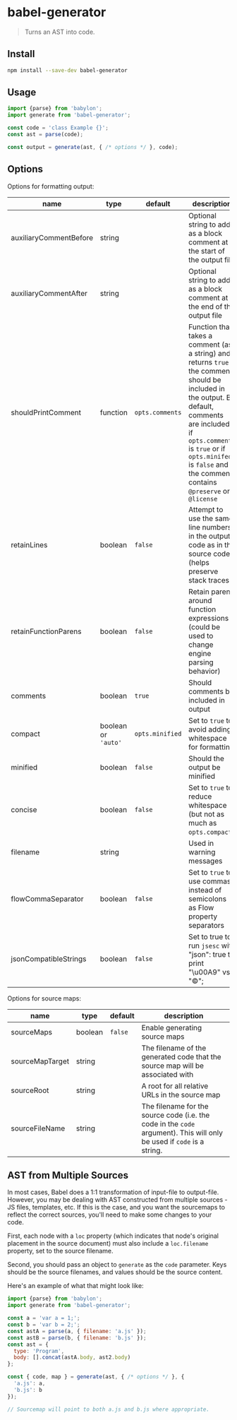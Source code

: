 # babel-generator

> Turns an AST into code.

## Install

```sh
npm install --save-dev babel-generator
```

## Usage

```js
import {parse} from 'babylon';
import generate from 'babel-generator';

const code = 'class Example {}';
const ast = parse(code);

const output = generate(ast, { /* options */ }, code);
```

## Options

Options for formatting output:

name                   | type     | default         | description
-----------------------|----------|-----------------|--------------------------------------------------------------------------
auxiliaryCommentBefore | string   |                 | Optional string to add as a block comment at the start of the output file
auxiliaryCommentAfter  | string   |                 | Optional string to add as a block comment at the end of the output file
shouldPrintComment     | function | `opts.comments` | Function that takes a comment (as a string) and returns `true` if the comment should be included in the output.  By default, comments are included if `opts.comments` is `true` or if `opts.minifed` is `false` and the comment contains `@preserve` or `@license`
retainLines            | boolean  | `false`         | Attempt to use the same line numbers in the output code as in the source code (helps preserve stack traces)
retainFunctionParens   | boolean  | `false`         | Retain parens around function expressions (could be used to change engine parsing behavior)
comments               | boolean  | `true`          | Should comments be included in output
compact                | boolean or `'auto'` | `opts.minified` | Set to `true` to avoid adding whitespace for formatting
minified               | boolean  | `false`         | Should the output be minified
concise                | boolean  | `false`         | Set to `true` to reduce whitespace (but not as much as `opts.compact`)
filename               | string   |                 | Used in warning messages
flowCommaSeparator     | boolean  | `false`         | Set to `true` to use commas instead of semicolons as Flow property separators
jsonCompatibleStrings  | boolean  | `false`         | Set to true to run `jsesc` with "json": true to print "\u00A9" vs. "©";
Options for source maps:

name                   | type     | default         | description
-----------------------|----------|-----------------|--------------------------------------------------------------------------
sourceMaps             | boolean  | `false`         | Enable generating source maps
sourceMapTarget        | string   |                 | The filename of the generated code that the source map will be associated with
sourceRoot             | string   |                 | A root for all relative URLs in the source map
sourceFileName         | string   |                 | The filename for the source code (i.e. the code in the `code` argument).  This will only be used if `code` is a string.

## AST from Multiple Sources

In most cases, Babel does a 1:1 transformation of input-file to output-file.  However,
you may be dealing with AST constructed from multiple sources - JS files, templates, etc.
If this is the case, and you want the sourcemaps to reflect the correct sources, you'll need
to make some changes to your code.

First, each node with a `loc` property (which indicates that node's original placement in the
source document) must also include a `loc.filename` property, set to the source filename.

Second, you should pass an object to `generate` as the `code` parameter.  Keys
should be the source filenames, and values should be the source content.

Here's an example of what that might look like:

```js
import {parse} from 'babylon';
import generate from 'babel-generator';

const a = 'var a = 1;';
const b = 'var b = 2;';
const astA = parse(a, { filename: 'a.js' });
const astB = parse(b, { filename: 'b.js' });
const ast = {
  type: 'Program',
  body: [].concat(astA.body, ast2.body)
};

const { code, map } = generate(ast, { /* options */ }, {
  'a.js': a,
  'b.js': b
});

// Sourcemap will point to both a.js and b.js where appropriate.
```
